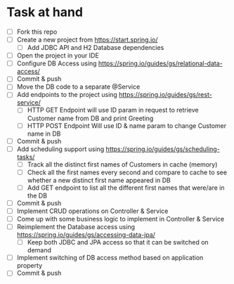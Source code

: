 # Task at hand
- [ ] Fork this repo
- [ ] Create a new project from https://start.spring.io/ 
  - [ ]  Add JDBC API and H2 Database dependencies
- [ ] Open the project in your IDE
- [ ] Configure DB Access using https://spring.io/guides/gs/relational-data-access/
- [ ] Commit & push
- [ ] Move the DB code to a separate @Service
- [ ] Add endpoints to the project using https://spring.io/guides/gs/rest-service/
  - [ ] HTTP GET Endpoint will use ID param in request to retrieve Customer name from DB and print Greeting
  - [ ] HTTP POST Endpoint Will use ID & name param to change Customer name in DB
- [ ] Commit & push
- [ ] Add scheduling support using https://spring.io/guides/gs/scheduling-tasks/
  - [ ] Track all the distinct first names of Customers in cache (memory)
  - [ ] Check all the first names every second and compare to cache to see whether a new distinct first name appeared in DB
  - [ ] Add GET endpoint to list all the different first names that were/are in the DB 
- [ ] Commit & push
- [ ] Implement CRUD operations on Controller & Service
- [ ] Come up with some business logic to implement in Controller & Service
- [ ] Reimplement the Database access using https://spring.io/guides/gs/accessing-data-jpa/
  - [ ] Keep both JDBC and JPA access so that it can be switched on demand
- [ ] Implement switching of DB access method based on application property
- [ ] Commit & push
